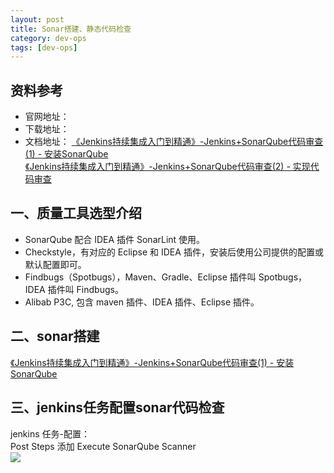 ```yaml
---
layout: post
title: Sonar搭建、静态代码检查 
category: dev-ops
tags: [dev-ops]
---
```


## 资料参考
- 官网地址：
- 下载地址：
- 文档地址：
[《Jenkins持续集成入门到精通》-Jenkins+SonarQube代码审查(1) - 安装SonarQube](https://wdsheng0i.github.io/assets/files/tools_doc/Jenkins%E6%8C%81%E7%BB%AD%E9%9B%86%E6%88%90%E4%BB%8E%E5%85%A5%E9%97%A8%E5%88%B0%E7%B2%BE%E9%80%9A.pdf)  
[《Jenkins持续集成入门到精通》-Jenkins+SonarQube代码审查(2) - 实现代码审查](https://wdsheng0i.github.io/assets/files/tools_doc/Jenkins%E6%8C%81%E7%BB%AD%E9%9B%86%E6%88%90%E4%BB%8E%E5%85%A5%E9%97%A8%E5%88%B0%E7%B2%BE%E9%80%9A.pdf)  

## 一、质量工具选型介绍
- SonarQube 配合 IDEA 插件 SonarLint 使用。
- Checkstyle，有对应的 Eclipse 和 IDEA 插件，安装后使用公司提供的配置或默认配置即可。
- Findbugs（Spotbugs），Maven、Gradle、Eclipse 插件叫 Spotbugs，IDEA 插件叫 Findbugs。
- Alibab P3C, 包含 maven 插件、IDEA 插件、Eclipse 插件。

## 二、sonar搭建
[《Jenkins持续集成入门到精通》-Jenkins+SonarQube代码审查(1) - 安装SonarQube](https://wdsheng0i.github.io/assets/files/tools_doc/Jenkins%E6%8C%81%E7%BB%AD%E9%9B%86%E6%88%90%E4%BB%8E%E5%85%A5%E9%97%A8%E5%88%B0%E7%B2%BE%E9%80%9A.pdf)

## 三、jenkins任务配置sonar代码检查
jenkins 任务-配置：  
Post Steps 添加 Execute SonarQube Scanner  
![](https://wdsheng0i.github.io/assets/images/2021/jenkins/sonar-project.png)

